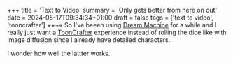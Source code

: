 +++
title = 'Text to Video'
summary = 'Only gets better from here on out'
date = 2024-05-17T09:34:34+01:00
draft = false
tags = ['text to video', 'tooncrafter']
+++«
So I've beeen using [Dream Machine]() for a while and I really just want a [ToonCrafter](https://doubiiu.github.io/projects/ToonCrafter/) experience instead of rolling the dice like with image diffusion since I already have detailed characters.

I wonder how well the lattter works.
